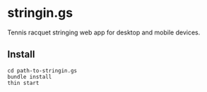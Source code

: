 # stringin.gs
Tennis racquet stringing web app for desktop and mobile devices.

## Install
```
cd path-to-stringin.gs
bundle install
thin start
```
